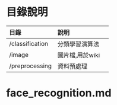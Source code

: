 # 目錄說明

| 目錄              | 說明             |
| :---              | :---            |
| /classification   | 分類學習演算法    | 
| /image            | 圖片檔,用於wiki  |
| /preprocessing    | 資料預處理       |

# face_recognition.md 

